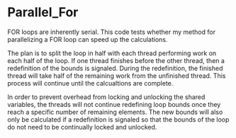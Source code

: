 # Parallel_For
FOR loops are inherently serial. This code tests whether my method for parallelizing a FOR loop can speed up the calculations.

The plan is to split the loop in half with each thread performing work on each half of the loop. If one thread finishes before the other thread, then a redefinition of the bounds is signaled. During the redefinition, the finished thread will take half of the remaining work from the unfinished thread. This process will continue until the calcualtions are complete.

In order to prevent overhead from locking and unlocking the shared variables, the threads will not continue redefining loop bounds once they reach a specific number of remaining elements. The new bounds will also only be calculated if a redefinition is signaled so that the bounds of the loop do not need to be continually locked and unlocked.
